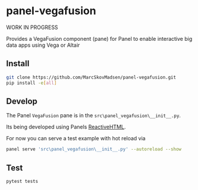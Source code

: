 # panel-vegafusion

WORK IN PROGRESS

Provides a VegaFusion component (pane) for Panel to enable interactive big data apps using Vega or Altair

## Install

```bash
git clone https://github.com/MarcSkovMadsen/panel-vegafusion.git
pip install -e[all]
```

## Develop

The Panel `VegaFusion` pane is in the `src\panel_vegafusion\__init__.py`.

Its being developed using Panels [ReactiveHTML](https://panel.holoviz.org/user_guide/Custom_Components.html#reactivehtml-components).

For now you can serve a test example with hot reload via

```bash
panel serve 'src\panel_vegafusion\__init__.py' --autoreload --show
```

## Test

```bash
pytest tests
```
